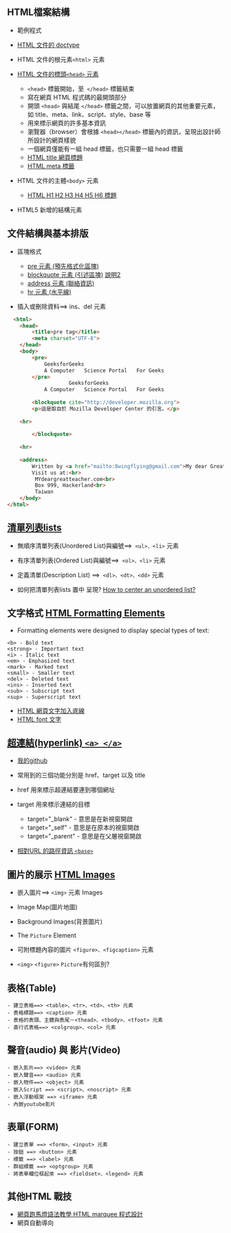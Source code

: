 

## HTML檔案結構

- 範例程式
- [HTML 文件的 doctype](https://www.wibibi.com/info.php?tid=403)
- HTML 文件的根元素`<html>` 元素 


- [HTML 文件的標頭`<head>` 元素](https://www.wibibi.com/info.php?tid=414)
  - `<head>` 標籤開始，至` </head>` 標籤結束
  - 寫在網頁 HTML 程式碼的最開頭部分
  - 開頭 `<head>` 與結尾 `</head>` 標籤之間，可以放置網頁的其他重要元素，如 title、meta、link、script、style、base 等
  - 用來標示網頁的許多基本資訊
  - 瀏覽器（browser）會根據 `<head></head>` 標籤內的資訊，呈現出設計師所設計的網頁樣貌
  - 一個網頁僅能有一組 head 標籤，也只需要一組 head 標籤 
  - [HTML title 網頁標題](https://www.wibibi.com/info.php?tid=118)
  - [HTML meta 標籤](https://www.wibibi.com/info.php?tid=415)

- HTML 文件的主體`<body>` 元素

  - [HTML H1 H2 H3 H4 H5 H6 標題](https://www.wibibi.com/info.php?tid=354)
- HTML5 新增的結構元素 

## 文件結構與基本排版

- 區塊格式
  - [pre 元素 (預先格式化區塊)](https://github.com/MyDearGreatTeacher/2021_2_courses/blob/main/%E8%B3%87%E8%A8%8A%E7%A7%91%E6%8A%80%E6%A6%82%E8%AB%96/%E7%B6%B2%E7%AB%99%E9%96%8B%E7%99%BC/%E6%88%91%E7%9A%84%E3%84%85%E6%A3%92%E7%B6%B2%E7%AB%99/html_pre.md)
  - [blockquote 元素 (引述區塊)](https://developer.mozilla.org/zh-TW/docs/Web/HTML/Element/blockquote)  [說明2](https://www.w3schools.com/tags/tag_blockquote.asp)
  - [address 元素 (聯絡資訊)](https://www.w3schools.com/tags/tag_address.asp)
  - [hr 元素 (水平線)](https://www.w3schools.com/tags/tag_hr.asp)
 
- 插入或刪除資料==> ins、del 元素

```html
  <html> 
    <head> 
        <title>pre tag</title> 
		<meta charset="UTF-8">
    </head> 
    <body> 
        <pre> 
            GeeksforGeeks 
            A Computer   Science Portal   For Geeks 
        </pre> 
		            GeeksforGeeks 
            A Computer   Science Portal   For Geeks 
		
		<blockquote cite="http://developer.mozilla.org">
        <p>這是取自於 Mozilla Developer Center 的引言。</p>
			
	<hr>
			
        </blockquote>
      
	<hr>
      	
	<address>
        Written by <a href="mailto:8wingflying@gmail.com">My dear Great teacher</a>.<br>
        Visit us at:<br>
         MYdeargreatteacher.com<br>
         Box 999, Hackerland<br>
         Taiwan
    </body> 
</html> 
```
## [清單列表lists](https://www.w3schools.com/html/html_lists.asp)
- 無順序清單列表(Unordered List)與編號==>` <ul>、<li>` 元素
- 有序清單列表(Ordered List)與編號==>` <ol>、<li>` 元素
- 定義清單(Description List) ==>` <dl>、<dt>、<dd>` 元素

- 如何把清單列表lists 置中 呈現? [How to center an unordered list?](https://stackoverflow.com/questions/19443013/how-to-center-an-unordered-list)


## 文字格式 [HTML Formatting Elements](https://www.w3schools.com/html/html_formatting.asp)
- Formatting elements were designed to display special types of text:
```
<b> - Bold text
<strong> - Important text
<i> - Italic text
<em> - Emphasized text
<mark> - Marked text
<small> - Smaller text
<del> - Deleted text
<ins> - Inserted text
<sub> - Subscript text
<sup> - Superscript text
```
- [HTML 網頁文字加入底線](https://www.wibibi.com/info.php?tid=143)
- [HTML font 文字](https://www.wibibi.com/info.php?tid=397)

## [超連結(hyperlink) `<a> </a>`](https://www.fooish.com/html/hyperlink-a-tag.html)

- <a href="https:你的github網址" target="_blank">我的github</a>
- 常用到的三個功能分別是 href、target 以及 title
- href 用來標示超連結要連到哪個網址
- target 用來標示連結的目標
  - target="_blank" - 意思是在新視窗開啟
  - target="_self" - 意思是在原本的視窗開啟
  - target="_parent" - 意思是在父層視窗開啟

- [相對URL 的路徑資訊 `<base>` ](https://www.fooish.com/html/base-tag.html)

## 圖片的展示 [HTML Images](https://www.w3schools.com/html/html_images.asp)
  
- 嵌入圖片==> `<img>` 元素 Images
- Image Map(圖片地圖)
- Background Images(背景圖片)
- The `Picture` Element
- 可附標題內容的圖片 `<figure>、<figcaption>` 元素
  
- `<img>` `<figure>` `Picture`有何區別?

## 表格(Table)

```
- 建立表格==> <table>、<tr>、<td>、<th> 元素
- 表格標題==> <caption> 元素
- 表格的表頭、主體與表尾－<thead>、<tbody>、<tfoot> 元素
- 直行式表格==> <colgroup>、<col> 元素
```


## 聲音(audio) 與 影片(Video)

```
- 嵌入影片==> <video> 元素
- 嵌入聲音==> <audio> 元素
- 嵌入物件==> <object> 元素
- 嵌入Script ==> <script>、<noscript> 元素
- 嵌入浮動框架 ==> <iframe> 元素
- 內嵌youtube影片
```
## 表單(FORM)
```
- 建立表單 ==> <form>、<input> 元素
- 按鈕 ==> <button> 元素
- 標籤 ==> <label> 元素
- 群組標籤 ==> <optgroup> 元素
- 將表單欄位框起來 ==> <fieldset>、<legend> 元素
```
## 其他HTML 戰技

- [網頁跑馬燈語法教學 HTML marquee 程式設計](https://www.wibibi.com/info.php?tid=68)
- 網頁自動導向



